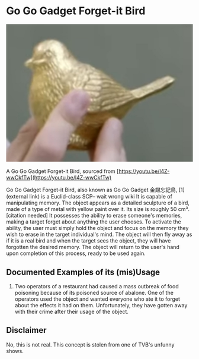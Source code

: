 # Go Go Gadget Forget-it Bird
![ ](/wiki/freebirdyeah.png "Go Go Gadget Forget-it Bird")

A Go Go Gadget Forget-it Bird, sourced from [https://youtu.be/l4Z-wwCkfTw](https://youtu.be/l4Z-wwCkfTw)

Go Go Gadget Forget-it Bird, also known as Go Go Gadget 金翅忘記鳥, [1](external link) is a Euclid-class SCP– wait wrong wiki
It is capable of manipulating memory. The object appears as a detailed sculpture of a bird, made of a type of metal with yellow paint over it. Its size is roughly 50 cm³. [citation needed] It possesses the ability to erase someone's memories, making a target forget about anything the user chooses. To activate the ability, the user must simply hold the object and focus on the memory they wish to erase in the target individual's mind. The object will then fly away as if it is a real bird and when the target sees the object, they will have forgotten the desired memory. The object will return to the user's hand upon completion of this process, ready to be used again.

## Documented Examples of its (mis)Usage
1. Two operators of a restaurant had caused a mass outbreak of food poisoning because of its poisoned source of abalone. One of the operators used the object and wanted everyone who ate it to forget about the effects it had on them. Unfortunately, they have gotten away with their crime after their usage of the object.

## Disclaimer
No, this is not real. This concept is stolen from one of TVB's unfunny shows.
